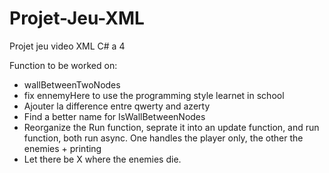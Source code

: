 # Projet-Jeu-XML

Projet jeu video XML C# a 4

Function to be worked on:

- wallBetweenTwoNodes
- fix ennemyHere to use the programming style learnet in school
- Ajouter la difference entre qwerty and azerty
- Find a better name for IsWallBetweenNodes
- Reorganize the Run function, seprate it into an update function, and run function, both run async. One handles the player only, the other the enemies + printing
- Let there be X where the enemies die.

